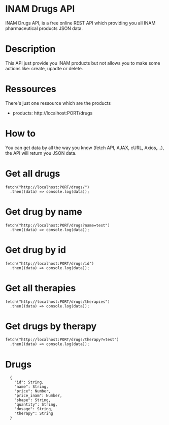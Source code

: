 # INAM Drugs API
INAM Drugs API, is a free online REST API which providing you all INAM pharmaceutical products JSON data.

# Description
This API just provide you INAM products but not allows you to make some actions like: create, upadte or delete.


# Ressources
There's just one ressource which are the products
  - products:  http://localhost:PORT/drugs

# How to
  You can get data by all the way you know (fetch API, AJAX, cURL, Axios,...), the API will return you JSON data.

# Get all drugs
  ```
  fetch("http://localhost:PORT/drugs/")
    .then((data) => console.log(data));
  ```
# Get drug by name
  ```
  fetch("http://localhost:PORT/drugs?name=test")
    .then((data) => console.log(data));
  ```

# Get drug by id
  ```
  fetch("http://localhost:PORT/drugs/id")
    .then((data) => console.log(data));
  ```

# Get all therapies
  ```
  fetch("http://localhost:PORT/drugs/therapies")
    .then((data) => console.log(data));
  ```
# Get drugs by therapy
  ```
  fetch("http://localhost:PORT/drugs/therapy?=test")
    .then((data) => console.log(data));
  ```
# Drugs 
  ```
    {
      "id": String,
      "name": String,
      "price": Number,
      "price_inam": Number,
      "shape": String,
      "quantity": String,
      "dosage": String,
      "therapy": String
    }
  ```
